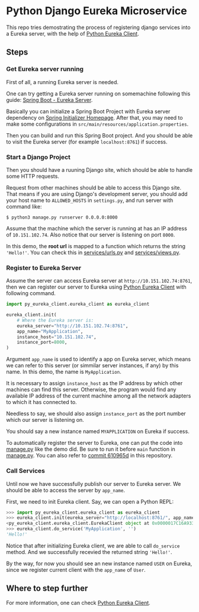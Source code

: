 # Python Django Eureka Microservice

This repo tries demostrating the process of registering django services into a Eureka server, with the help of [Python Eureka Client][py-eureka-client].

## Steps

### Get Eureka server running

First of all, a running Eureka server is needed. 

One can try getting a Eureka server running on somemachine following this guide: [Spring Boot - Eureka Server](https://www.tutorialspoint.com/spring_boot/spring_boot_eureka_server.htm). 

Basically you can initialize a Spring Boot Project with Eureka server dependency on [Spring Initializer Homepage](https://start.spring.io/). After that, you may need to make some configurations in `src/main/resources/application.properties`.

Then you can build and run this Spring Boot project. And you should be able to visit the Eureka server (for example `localhost:8761`) if success.

### Start a Django Project

Then you should have a ruuning Django site, which should be able to handle some HTTP requests.

Request from other machines should be able to access this Django site. That means if you are using Django's development server, you should add your host name to `ALLOWED_HOSTS` in `settings.py`, and run server with command like:

```console
$ python3 manage.py runserver 0.0.0.0:8000
```

Assume that the machine which the server is running at has an IP address of `10.151.102.74`. Also notice that our server is listening on port `8000`.

In this demo, the **root url** is mapped to a function which returns the string `'Hello!'`. You can check this in [services/urls.py](./services/urls.py) and [services/views.py](./services/views.py).

### Register to Eureka Server

Assume the server can access Eureka server at `http://10.151.102.74:8761`, then we can register our server to Eureka using [Python Eureka Client][py-eureka-client] with following command.

```python
import py_eureka_client.eureka_client as eureka_client

eureka_client.init(
    # Where the Eureka server is:
    eureka_server="http://10.151.102.74:8761",
    app_name="MyApplication",
    instance_host="10.151.102.74",
    instance_port=8000,
)
```

Argument `app_name` is used to identify a app on Eureka server, which means we can refer to this server (or simmilar server instances, if any) by this name. In this demo, the name is `MyApplication`.

It is necessary to assign `instance_host` as the IP address by which other machines can find this server. Otherwise, the program would find any available IP address of the current machine among all the network adapters to which it has connected to.

Needless to say, we should also assign `instance_port` as the port number which our server is listening on.

You should say a new instance named `MYAPPLICATION` on Eureka if success.

To automatically register the server to Eureka, one can put the code into [manage.py](./manage.py) like the demo did. Be sure to run it before `main` function in [manage.py](./manage.py). You can also refer to [commit 610965d](./commit/610965d) in this repository.

[py-eureka-client]: https://github.com/keijack/python-eureka-client/

### Call Services

Until now we have successfully publish our server to Eureka server. We should be able to access the server by `app_name`.

First, we need to init Eureka client. Say, we can open a Python REPL:

```python
>>> import py_eureka_client.eureka_client as eureka_client
>>> eureka_client.init(eureka_server="http://localhost:8761/", app_name="User", instance_host='10.151.102.74')
<py_eureka_client.eureka_client.EurekaClient object at 0x0000017C16A93310>
>>> eureka_client.do_service('MyApplication', '')
'Hello!'
```

Notice that after initializing Eureka client, we are able to call `do_service` method. And we successfully recevied the returned string `'Hello!'`.

By the way, for now you should see an new instance named `USER` on Eureka, since we register current client with the `app_name` of `User`.

## Where to step further

For more information, one can check [Python Eureka Client][py-eureka-client].

